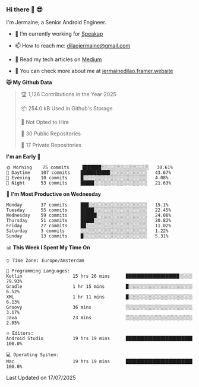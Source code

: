 ### Hi there 👋 😎
I'm Jermaine, a Senior Android Engineer.

- 🔭 I’m currently working for [Speakap](https://www.speakap.com/)

- 📫 How to reach me: dilaojermaine@gmail.com

- 📖 Read my tech articles on [Medium](https://jermainedilao.medium.com/)

- 👀 You can check more about me at [jermainedilao.framer.website](https://jermainedilao.framer.website)

<!--
**jermainedilao/jermainedilao** is a ✨ _special_ ✨ repository because its `README.md` (this file) appears on your GitHub profile.

Here are some ideas to get you started:

- 🔭 I’m currently working on ...
- 🌱 I’m currently learning ...
- 👯 I’m looking to collaborate on ...
- 🤔 I’m looking for help with ...
- 💬 Ask me about ...
- 📫 How to reach me: ...
- 😄 Pronouns: ...
- ⚡ Fun fact: ...
-->

<!--START_SECTION:waka-->
**🐱 My Github Data** 

> 🏆 1,126 Contributions in the Year 2025
 > 
> 📦 254.0 kB Used in Github's Storage 
 > 
> 🚫 Not Opted to Hire
 > 
> 📜 30 Public Repositories 
 > 
> 🔑 17 Private Repositories  
 > 
**I'm an Early 🐤** 

```text
🌞 Morning    75 commits     ███████░░░░░░░░░░░░░░░░░░   30.61% 
🌆 Daytime    107 commits    ███████████░░░░░░░░░░░░░░   43.67% 
🌃 Evening    10 commits     █░░░░░░░░░░░░░░░░░░░░░░░░   4.08% 
🌙 Night      53 commits     █████░░░░░░░░░░░░░░░░░░░░   21.63%

```
📅 **I'm Most Productive on Wednesday** 

```text
Monday       37 commits     ███░░░░░░░░░░░░░░░░░░░░░░   15.1% 
Tuesday      55 commits     █████░░░░░░░░░░░░░░░░░░░░   22.45% 
Wednesday    59 commits     ██████░░░░░░░░░░░░░░░░░░░   24.08% 
Thursday     51 commits     █████░░░░░░░░░░░░░░░░░░░░   20.82% 
Friday       27 commits     ██░░░░░░░░░░░░░░░░░░░░░░░   11.02% 
Saturday     3 commits      ░░░░░░░░░░░░░░░░░░░░░░░░░   1.22% 
Sunday       13 commits     █░░░░░░░░░░░░░░░░░░░░░░░░   5.31%

```


📊 **This Week I Spent My Time On** 

```text
⌚︎ Time Zone: Europe/Amsterdam

💬 Programming Languages: 
Kotlin                   15 hrs 26 mins      ████████████████████░░░░░   79.93% 
Gradle                   1 hr 15 mins        █░░░░░░░░░░░░░░░░░░░░░░░░   6.52% 
XML                      1 hr 11 mins        █░░░░░░░░░░░░░░░░░░░░░░░░   6.13% 
Groovy                   36 mins             ░░░░░░░░░░░░░░░░░░░░░░░░░   3.17% 
Java                     23 mins             ░░░░░░░░░░░░░░░░░░░░░░░░░   2.05%

🔥 Editors: 
Android Studio           19 hrs 19 mins      █████████████████████████   100.0%

💻 Operating System: 
Mac                      19 hrs 19 mins      █████████████████████████   100.0%

```


 Last Updated on 17/07/2025
<!--END_SECTION:waka-->
